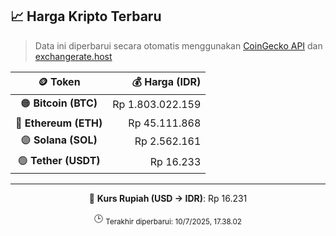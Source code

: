 

<!-- HARGA_KRIPTO -->
## 📈 Harga Kripto Terbaru

> Data ini diperbarui secara otomatis menggunakan [CoinGecko API](https://www.coingecko.com/) dan [exchangerate.host](https://exchangerate.host/)

<div align="center">

| 🪙 Token | 💰 Harga (IDR) |
|:------:|---------------:|
| 🟠 **Bitcoin (BTC)**   | Rp 1.803.022.159 |
| 🔵 **Ethereum (ETH)**  | Rp 45.111.868 |
| 🟣 **Solana (SOL)**    | Rp 2.562.161 |
| 🟢 **Tether (USDT)**   | Rp 16.233 |

---

💱 **Kurs Rupiah (USD → IDR)**: Rp 16.231

🕒 <sub>Terakhir diperbarui: 10/7/2025, 17.38.02</sub>

</div>
<!-- /HARGA_KRIPTO -->